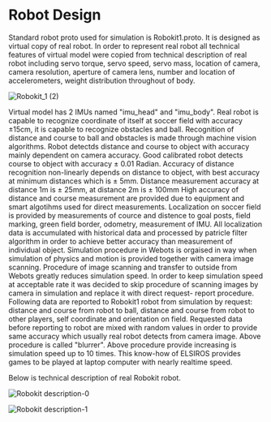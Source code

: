 # Robot Design

Standard robot proto used for simulation is Robokit1.proto. It is designed as virtual copy of real robot.
In order to represent real robot all technical features of virtual model were copied from technical description of real robot including servo torque, servo speed, servo mass, location of camera, camera resolution, aperture of camera lens, number and location of accelerometers, weight distribution throughout of body.

![Robokit_1 (2)](https://user-images.githubusercontent.com/57300002/133002574-91c5ca77-854d-4866-92b9-37d8ef317cd5.png)

Virtual model has 2 IMUs named "imu_head" and "imu_body".
Real robot is capable to recognize coordinate of itself at soccer field with accuracy ±15cm, it is capable to recognize obstacles and ball.
Recognition of distance and course to ball and obstacles is made through machine vision algorithms. Robot detectds distance and course to object with accuracy mainly dependent on camera accuracy.
Good calibrated robot detects course to object with accuracy ± 0.01 Radian. Accuracy of distance recognition non-linearly depends on distance to object, with best accuracy at minimum distances which is ± 5mm.
Distance measurement accuracy at distance 1m is ± 25mm, at distance 2m is ± 100mm
High accuracy of distance and course measurement are provided due to equipment and smart algotihms used for direct measurements.
Localization on soccer field is provided by measurements of cource and distence to goal posts, field marking, green field border, odometry, measurement of IMU.
All localization data is accumulated with historical data and processed by patricle filter algorithm in order to achieve better accuracy than measurement of individual object.
Simulation procedure in Webots is orgaised in way when simulation of physics and motion is provided together with camera image scanning.
Procedure of image scanning and transfer to outside from Webots greatly reduces simulation speed.
In order to keep simulation speed at acceptable rate it was decided to skip procedure of scanning images by camera in simulation and replace it with direct request- report procedure.
Following data are reported to Robokit1 robot from simulation by request: distance and course from robot to ball, distance and course from robot to other players, self coordinate and orientation on field.
Requested data before reporting to robot are mixed with random values in order to provide same accuracy which usually real robot detects from camera image.
Above procedure is called "blurrer". Above procedure provide increasing is simulation speed up to 10 times. This know-how of ELSIROS provides games to be played at laptop computer with nearly realtime speed.

Below is technical description of real Robokit robot.

![Robokit description-0](https://user-images.githubusercontent.com/57300002/133003954-6c4c3827-8f13-4a8a-9528-364fb16dd564.jpg)

![Robokit description-1](https://user-images.githubusercontent.com/57300002/133003963-c74acbd5-3d44-4ffd-adee-4b687d35d40c.jpg)
